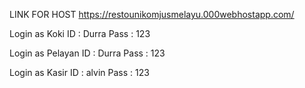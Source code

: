 LINK FOR HOST https://restounikomjusmelayu.000webhostapp.com/


Login as Koki
ID : Durra
Pass : 123

Login as Pelayan
ID : Durra
Pass : 123

Login as Kasir
ID : alvin
Pass : 123
